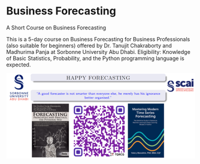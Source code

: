 # Business Forecasting
A Short Course on Business Forecasting

This is a 5-day course on Business Forecasting for Business Professionals (also suitable for beginners) offered by Dr. Tanujit Chakraborty and Madhurima Panja at Sorbonne University Abu Dhabi. 
Eligibility: Knowledge of Basic Statistics, Probability, and the Python programming language is expected. 

![Poster](https://github.com/ctanujit/Business_Forecasting/blob/main/Poster.png)
